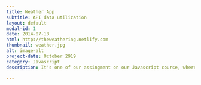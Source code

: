 ```yaml
---
title: Weather App
subtitle: API data utilization
layout: default
modal-id: 1
date: 2014-07-18
html: http://theweathering.netlify.com
thumbnail: weather.jpg
alt: image-alt
project-date: October 2919
category: Javascript
description: It's one of our assingment on our Javascript course, where we use an API then utilize it to display its data.

---
```

